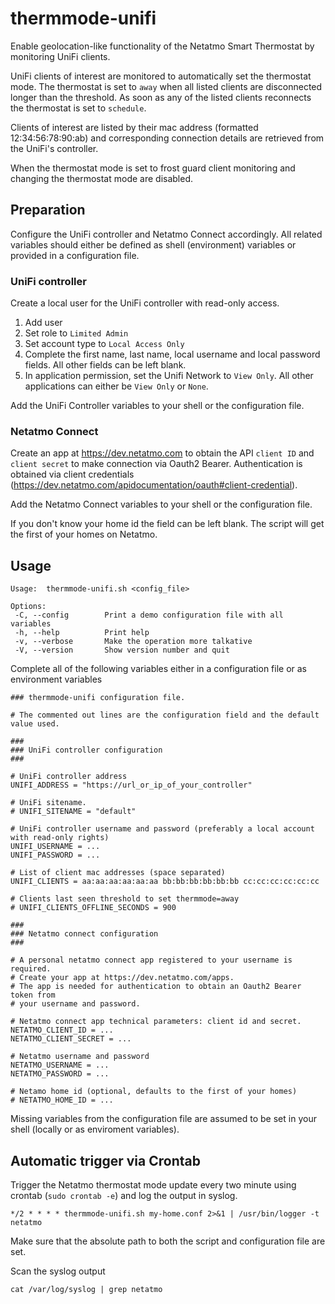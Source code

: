 # thermmode-unifi
Enable geolocation-like functionality of the Netatmo Smart Thermostat by monitoring UniFi clients.

UniFi clients of interest are monitored to automatically set the thermostat mode.
The thermostat is set to `away` when all listed clients are disconnected longer
than the threshold.
As soon as any of the listed clients reconnects the thermostat is set to `schedule`.

Clients of interest are listed by their mac address (formatted 12:34:56:78:90:ab) and
corresponding connection details are retrieved from the UniFi's controller.

When the thermostat mode is set to frost guard client monitoring and changing the thermostat mode are disabled.


## Preparation
Configure the UniFi controller and Netatmo Connect accordingly. 
All related variables should either be defined as shell (environment) variables or provided in a configuration file.

### UniFi controller
Create a local user for the UniFi controller with read-only access.

1. Add user
1. Set role to `Limited Admin`
1. Set account type to `Local Access Only`
1. Complete the first name, last name, local username and local password fields. All other fields can be left blank.
1. In application permission, set the Unifi Network  to `View Only`. All other applications can either be `View Only` or `None`.

Add the UniFi Controller variables to your shell or the configuration file.

### Netatmo Connect

Create an app at https://dev.netatmo.com to obtain the API `client ID` and `client secret` to make connection via Oauth2 Bearer.
Authentication is obtained via client credentials (https://dev.netatmo.com/apidocumentation/oauth#client-credential).

Add the Netatmo Connect variables to your shell or the configuration file.

If you don't know your home id the field can be left blank. The script will get the first of your homes on Netatmo.

## Usage
```
Usage:  thermmode-unifi.sh <config_file>

Options:
 -C, --config        Print a demo configuration file with all variables
 -h, --help          Print help
 -v, --verbose       Make the operation more talkative
 -V, --version       Show version number and quit
```

Complete all of the following variables either in a configuration file or as environment variables
```
### thermmode-unifi configuration file.

# The commented out lines are the configuration field and the default value used.

###
### UniFi controller configuration
###

# UniFi controller address
UNIFI_ADDRESS = "https://url_or_ip_of_your_controller"

# UniFi sitename.
# UNIFI_SITENAME = "default"

# UniFi controller username and password (preferably a local account with read-only rights)
UNIFI_USERNAME = ...
UNIFI_PASSWORD = ...

# List of client mac addresses (space separated)
UNIFI_CLIENTS = aa:aa:aa:aa:aa:aa bb:bb:bb:bb:bb:bb cc:cc:cc:cc:cc:cc

# Clients last seen threshold to set thermmode=away
# UNIFI_CLIENTS_OFFLINE_SECONDS = 900

###
### Netatmo connect configuration
###

# A personal netatmo connect app registered to your username is required.
# Create your app at https://dev.netatmo.com/apps.
# The app is needed for authentication to obtain an Oauth2 Bearer token from
# your username and password.

# Netatmo connect app technical parameters: client id and secret.
NETATMO_CLIENT_ID = ...
NETATMO_CLIENT_SECRET = ...

# Netatmo username and password
NETATMO_USERNAME = ...
NETATMO_PASSWORD = ...

# Netamo home id (optional, defaults to the first of your homes)
# NETATMO_HOME_ID = ...
```

Missing variables from the configuration file are assumed to be set in your shell (locally or as enviroment variables).


## Automatic trigger via Crontab
Trigger the Netatmo thermostat mode update every two minute using crontab (`sudo crontab -e`) and log the output in syslog.
```
*/2 * * * * thermmode-unifi.sh my-home.conf 2>&1 | /usr/bin/logger -t netatmo 
```
Make sure that the absolute path to both the script and configuration file are set.

Scan the syslog output
```
cat /var/log/syslog | grep netatmo
```

